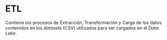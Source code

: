 # ETL
Contiene los procesos de Extracción, Transformación y Carga de los datos contenidos en los _datasets_ (CSV) utilizados para ser cargados en el _Data Lake_.
